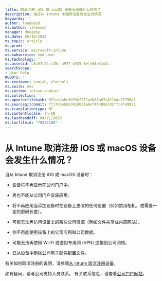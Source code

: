 ```yaml
---
title: 取消注册 iOS 或 macOS 设备会造成什么结果？
description: 描述从 Intune 中删除设备后发生的情况
keywords: ''
author: lenewsad
ms.author: lanewsad
manager: dougeby
ms.date: 05/18/2018
ms.topic: article
ms.prod: ''
ms.service: microsoft-intune
ms.subservice: end-user
ms.technology: ''
ms.assetid: c6a97c74-c35c-4977-b925-6efe01e31d3c
searchScope:
- User help
ROBOTS: ''
ms.reviewer: esmich, elocholi
ms.suite: ems
ms.custom: intune-enduser
ms.collection: ''
ms.openlocfilehash: 92fcdda0e3b99e227fafb85a87a4f1eda27756e1
ms.sourcegitcommit: 7f17d6eb9dd41b031a6af4148863d2ffc4f49551
ms.translationtype: HT
ms.contentlocale: zh-CN
ms.lasthandoff: 04/21/2020
ms.locfileid: "79335180"
---
```

# <a name="what-happens-if-you-unenroll-your-ios-or-macos-device-from-intune"></a>从 Intune 取消注册 iOS 或 macOS 设备会发生什么情况？

当从 Intune 取消注册 iOS 或 macOS 设备时：

- 设备将不再显示在公司门户中。

- 再也不能从公司门户安装应用。

- 将不再应用当添加设备时在设备上更改的任何设置（例如禁用相机，或需要一定的密码长度）。

- 可能无法再访问设备上的某些公司资源（例如文件共享或内部网站）。

- 你不再能使用设备上的公司应用和公司数据。

- 可能无法再使用 Wi-Fi 或虚拟专用网 (VPN) 连接到公司网络。

- 已从设备中删除公司电子邮件配置文件。

有关如何取消注册的说明，请参阅[从 Intune 取消注册设备](unenroll-your-device-from-intune-ios.md)。

如有疑问，请与公司支持人员联系。 有关联系信息，请查看[公司门户网站](https://go.microsoft.com/fwlink/?linkid=2010980)。
